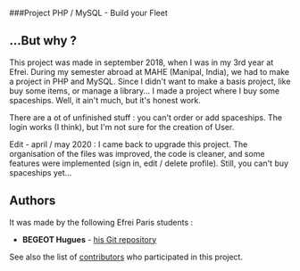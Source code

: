 ###Project PHP / MySQL - Build your Fleet

## ...But why ?

This project was made in september 2018, when I was in my 3rd year at Efrei.
During my semester abroad at MAHE (Manipal, India), we had to make a project in PHP and MySQL.
Since I didn't want to make a basis project, like buy some items, or manage a library... I made a project where I buy some spaceships. Well, it ain't much, but it's honest work.


There are a ot of unfinished stuff : you can't order or add spaceships.
The login works (I think), but I'm not sure for the creation of User.


Edit - april / may 2020 : I came back to upgrade this project. The organisation of the files was improved, the code is cleaner, and some features were implemented (sign in, edit / delete profile). Still, you can't buy spaceships yet...


## Authors

It was made by the following Efrei Paris students :
* **BEGEOT Hugues** - [his Git repository](https://github.com/opsilonn)

See also the list of [contributors](https://github.com/opsilonn/Project_WebServices/graphs/contributors) who participated in this project.
